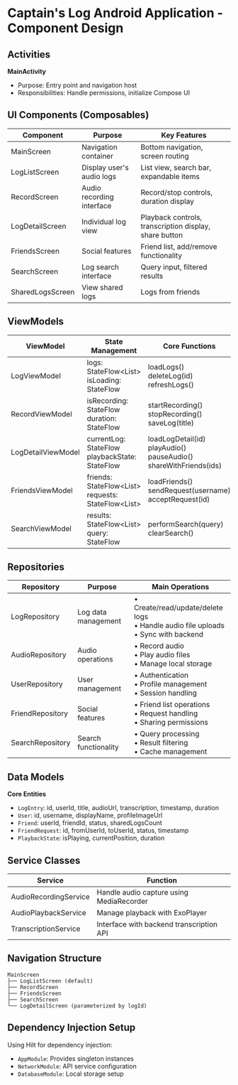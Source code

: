 # Captain's Log Android Application - Component Design

## Activities

**MainActivity**
- Purpose: Entry point and navigation host
- Responsibilities: Handle permissions, initialize Compose UI

## UI Components (Composables)

| Component | Purpose | Key Features |
|-----------|---------|--------------|
| MainScreen | Navigation container | Bottom navigation, screen routing |
| LogListScreen | Display user's audio logs | List view, search bar, expandable items |
| RecordScreen | Audio recording interface | Record/stop controls, duration display |
| LogDetailScreen | Individual log view | Playback controls, transcription display, share button |
| FriendsScreen | Social features | Friend list, add/remove functionality |
| SearchScreen | Log search interface | Query input, filtered results |
| SharedLogsScreen | View shared logs | Logs from friends |

## ViewModels

| ViewModel | State Management | Core Functions |
|-----------|------------------|----------------|
| LogViewModel | logs: StateFlow<List<LogEntry>><br>isLoading: StateFlow<Boolean> | loadLogs()<br>deleteLog(id)<br>refreshLogs() |
| RecordViewModel | isRecording: StateFlow<Boolean><br>duration: StateFlow<Int> | startRecording()<br>stopRecording()<br>saveLog(title) |
| LogDetailViewModel | currentLog: StateFlow<LogDetail><br>playbackState: StateFlow<PlaybackState> | loadLogDetail(id)<br>playAudio()<br>pauseAudio()<br>shareWithFriends(ids) |
| FriendsViewModel | friends: StateFlow<List<Friend>><br>requests: StateFlow<List<Request>> | loadFriends()<br>sendRequest(username)<br>acceptRequest(id) |
| SearchViewModel | results: StateFlow<List<LogEntry>><br>query: StateFlow<String> | performSearch(query)<br>clearSearch() |

## Repositories

| Repository | Purpose | Main Operations |
|------------|---------|-----------------|
| LogRepository | Log data management | • Create/read/update/delete logs<br>• Handle audio file uploads<br>• Sync with backend |
| AudioRepository | Audio operations | • Record audio<br>• Play audio files<br>• Manage local storage |
| UserRepository | User management | • Authentication<br>• Profile management<br>• Session handling |
| FriendRepository | Social features | • Friend list operations<br>• Request handling<br>• Sharing permissions |
| SearchRepository | Search functionality | • Query processing<br>• Result filtering<br>• Cache management |

## Data Models

**Core Entities**
- `LogEntry`: id, userId, title, audioUrl, transcription, timestamp, duration
- `User`: id, username, displayName, profileImageUrl
- `Friend`: userId, friendId, status, sharedLogsCount
- `FriendRequest`: id, fromUserId, toUserId, status, timestamp
- `PlaybackState`: isPlaying, currentPosition, duration

## Service Classes

| Service | Function |
|---------|----------|
| AudioRecordingService | Handle audio capture using MediaRecorder |
| AudioPlaybackService | Manage playback with ExoPlayer |
| TranscriptionService | Interface with backend transcription API |

## Navigation Structure

```
MainScreen
├── LogListScreen (default)
├── RecordScreen
├── FriendsScreen
├── SearchScreen
└── LogDetailScreen (parameterized by logId)
```

## Dependency Injection Setup

Using Hilt for dependency injection:
- `AppModule`: Provides singleton instances
- `NetworkModule`: API service configuration
- `DatabaseModule`: Local storage setup

